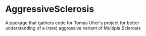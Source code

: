 # AggressiveSclerosis
A package that gathers code for Tomas Uher's project for better understanding of a (rare) aggressive variant of Multiple Sclerosis
